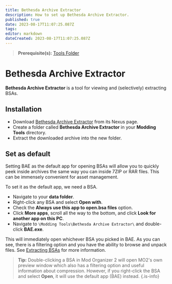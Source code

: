 ```yaml
---
title: Bethesda Archive Extractor
description: How to set up Bethesda Archive Extractor.
published: true
date: 2023-08-17T11:07:25.087Z
tags: 
editor: markdown
dateCreated: 2023-08-17T11:07:25.087Z
---
```


> **Prerequisite(s):** [Tools Folder](/tools/tools-folder)

# Bethesda Archive Extractor

**Bethesda Archive Extractor** is a tool for viewing and (selectively) extracting BSAs.

## Installation

- Download [Bethesda Archive Extractor](https://www.nexusmods.com/skyrimspecialedition/mods/974?tab=files) from its Nexus page.
- Create a folder called **Bethesda Archive Extractor** in your **Modding Tools** directory.
- Extract the downloaded archive into the new folder.

## Set as default

Setting BAE as the default app for opening BSAs will allow you to quickly peek inside archives the same way you can inside 7ZIP or RAR files. This can be immensely convenient for asset management.

To set it as the default app, we need a BSA.

- Navigate to your **data folder**.
- Right-click any BSA and select **Open with**.
- Check the **Always use this app to open.bsa files** option.
- Click **More apps**, scroll all the way to the bottom, and click **Look for another app on this PC**.
- Navigate to `\Modding Tools\Bethesda Archive Extractor\` and double-click **BAE.exe**.

This will immediately open whichever BSA you picked in BAE. As you can see, there is a filtering option and you have the ability to browse and unpack files. See [Extracting BSAs](/guides-tutorials/extracting-bsas) for more information.

> **Tip:** Double-clicking a BSA in Mod Organizer 2 will open MO2's own preview window which also has a filtering option and useful information about compression. However, if you right-click the BSA and select **Open**, it will use the default app (BAE) instead.
{.is-info}
